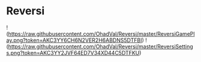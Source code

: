 # Reversi

!(https://raw.githubusercontent.com/OhadVal/Reversi/master/ReversiGamePlay.png?token=AKC3YY6CH6N2VER2H6ABDNS5DTFBI)
!(https://raw.githubusercontent.com/OhadVal/Reversi/master/ReversiSettings.png?token=AKC3YY2JVF64ED7V34XD44C5DTFKU)
